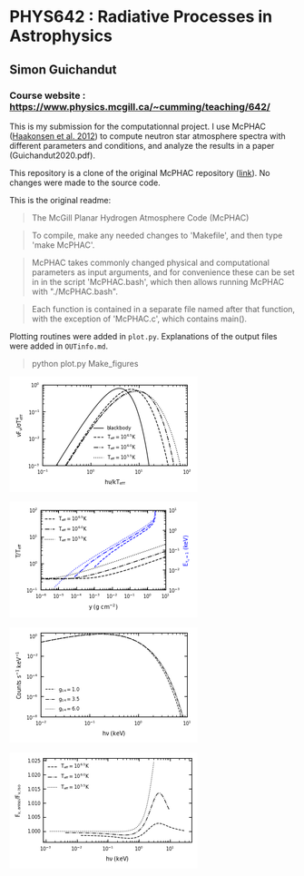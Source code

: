 # PHYS642 : Radiative Processes in Astrophysics
## Simon Guichandut
### Course website : https://www.physics.mcgill.ca/~cumming/teaching/642/

This is my submission for the computationnal project. I use McPHAC ([Haakonsen et al. 2012](https://ui.adsabs.harvard.edu/abs/2012ApJ...749...52H/abstract)) 
to compute neutron star atmosphere spectra with different parameters and conditions, and analyze the results in a paper (Guichandut2020.pdf).

This repository is a clone of the original McPHAC repository ([link](https://github.com/McPHAC/McPHAC)). No changes were made to the source code.

This is the original readme: 

> The McGill Planar Hydrogen Atmosphere Code (McPHAC)

> To compile, make any needed changes to 'Makefile', and then type 'make McPHAC'.

> McPHAC takes commonly changed physical and computational parameters as
input arguments, and for convenience these can be set in in the script
'McPHAC.bash', which then allows running McPHAC with "./McPHAC.bash".

> Each function is contained in a separate file named after that
function, with the exception of 'McPHAC.c', which contains main().

Plotting routines were added in `plot.py`. Explanations of the output files were added in `OUTinfo.md`.

> python plot.py Make_figures

![](/figures/fig1.png)

![](/figures/fig2.png)

![](/figures/fig3.png) 

![](/figures/fig4.png) 
